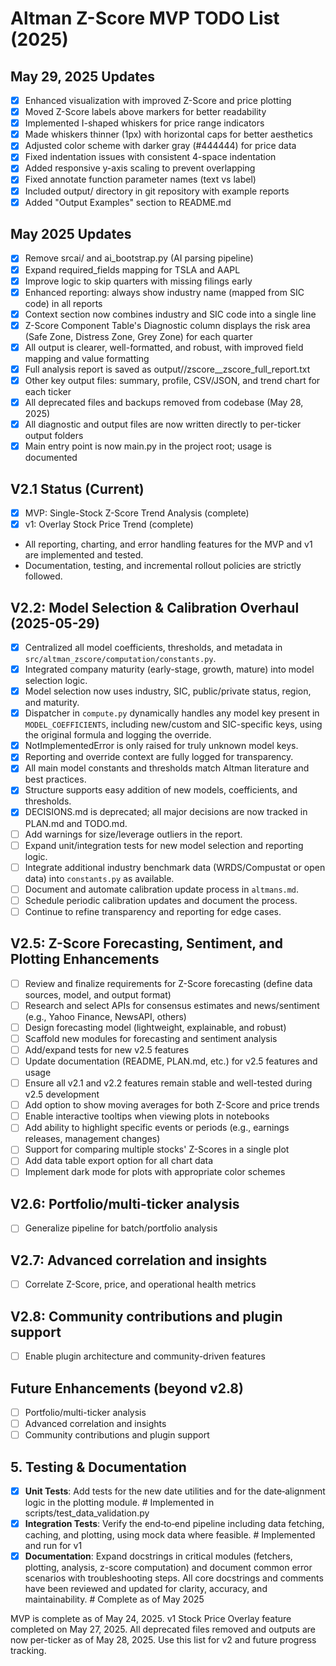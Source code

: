 # Altman Z-Score MVP TODO List (2025)

## May 29, 2025 Updates
- [x] Enhanced visualization with improved Z-Score and price plotting
- [x] Moved Z-Score labels above markers for better readability
- [x] Implemented I-shaped whiskers for price range indicators
- [x] Made whiskers thinner (1px) with horizontal caps for better aesthetics
- [x] Adjusted color scheme with darker gray (#444444) for price data
- [x] Fixed indentation issues with consistent 4-space indentation
- [x] Added responsive y-axis scaling to prevent overlapping
- [x] Fixed annotate function parameter names (text vs label)
- [x] Included output/ directory in git repository with example reports
- [x] Added "Output Examples" section to README.md

## May 2025 Updates
- [x] Remove srcai/ and ai_bootstrap.py (AI parsing pipeline)
- [x] Expand required_fields mapping for TSLA and AAPL
- [x] Improve logic to skip quarters with missing filings early
- [x] Enhanced reporting: always show industry name (mapped from SIC code) in all reports
- [x] Context section now combines industry and SIC code into a single line
- [x] Z-Score Component Table's Diagnostic column displays the risk area (Safe Zone, Distress Zone, Grey Zone) for each quarter
- [x] All output is clearer, well-formatted, and robust, with improved field mapping and value formatting
- [x] Full analysis report is saved as output/<TICKER>/zscore_<TICKER>_zscore_full_report.txt
- [x] Other key output files: summary, profile, CSV/JSON, and trend chart for each ticker
- [x] All deprecated files and backups removed from codebase (May 28, 2025)
- [x] All diagnostic and output files are now written directly to per-ticker output folders
- [x] Main entry point is now main.py in the project root; usage is documented

## V2.1 Status (Current)
- [x] MVP: Single-Stock Z-Score Trend Analysis (complete)
- [x] v1: Overlay Stock Price Trend (complete)
- All reporting, charting, and error handling features for the MVP and v1 are implemented and tested.
- Documentation, testing, and incremental rollout policies are strictly followed.

## V2.2: Model Selection & Calibration Overhaul (2025-05-29)
- [x] Centralized all model coefficients, thresholds, and metadata in `src/altman_zscore/computation/constants.py`.
- [x] Integrated company maturity (early-stage, growth, mature) into model selection logic.
- [x] Model selection now uses industry, SIC, public/private status, region, and maturity.
- [x] Dispatcher in `compute.py` dynamically handles any model key present in `MODEL_COEFFICIENTS`, including new/custom and SIC-specific keys, using the original formula and logging the override.
- [x] NotImplementedError is only raised for truly unknown model keys.
- [x] Reporting and override context are fully logged for transparency.
- [x] All main model constants and thresholds match Altman literature and best practices.
- [x] Structure supports easy addition of new models, coefficients, and thresholds.
- [x] DECISIONS.md is deprecated; all major decisions are now tracked in PLAN.md and TODO.md.
- [ ] Add warnings for size/leverage outliers in the report.
- [ ] Expand unit/integration tests for new model selection and reporting logic.
- [ ] Integrate additional industry benchmark data (WRDS/Compustat or open data) into `constants.py` as available.
- [ ] Document and automate calibration update process in `altmans.md`.
- [ ] Schedule periodic calibration updates and document the process.
- [ ] Continue to refine transparency and reporting for edge cases.

## V2.5: Z-Score Forecasting, Sentiment, and Plotting Enhancements
- [ ] Review and finalize requirements for Z-Score forecasting (define data sources, model, and output format)
- [ ] Research and select APIs for consensus estimates and news/sentiment (e.g., Yahoo Finance, NewsAPI, others)
- [ ] Design forecasting model (lightweight, explainable, and robust)
- [ ] Scaffold new modules for forecasting and sentiment analysis
- [ ] Add/expand tests for new v2.5 features
- [ ] Update documentation (README, PLAN.md, etc.) for v2.5 features and usage
- [ ] Ensure all v2.1 and v2.2 features remain stable and well-tested during v2.5 development
- [ ] Add option to show moving averages for both Z-Score and price trends
- [ ] Enable interactive tooltips when viewing plots in notebooks
- [ ] Add ability to highlight specific events or periods (e.g., earnings releases, management changes)
- [ ] Support for comparing multiple stocks' Z-Scores in a single plot
- [ ] Add data table export option for all chart data
- [ ] Implement dark mode for plots with appropriate color schemes

## V2.6: Portfolio/multi-ticker analysis
- [ ] Generalize pipeline for batch/portfolio analysis

## V2.7: Advanced correlation and insights
- [ ] Correlate Z-Score, price, and operational health metrics

## V2.8: Community contributions and plugin support
- [ ] Enable plugin architecture and community-driven features

## Future Enhancements (beyond v2.8)
- [ ] Portfolio/multi-ticker analysis
- [ ] Advanced correlation and insights
- [ ] Community contributions and plugin support

## 5. Testing & Documentation
- [x] **Unit Tests**: Add tests for the new date utilities and for the date‑alignment logic in the plotting module.  # Implemented in scripts/test_data_validation.py
- [x] **Integration Tests**: Verify the end‑to‑end pipeline including data fetching, caching, and plotting, using mock data where feasible.  # Implemented and run for v1
- [x] **Documentation**: Expand docstrings in critical modules (fetchers, plotting, analysis, z-score computation) and document common error scenarios with troubleshooting steps. All core docstrings and comments have been reviewed and updated for clarity, accuracy, and maintainability.  # Complete as of May 2025

MVP is complete as of May 24, 2025.
v1 Stock Price Overlay feature completed on May 27, 2025.
All deprecated files removed and outputs are now per-ticker as of May 28, 2025.
Use this list for v2 and future progress tracking.

